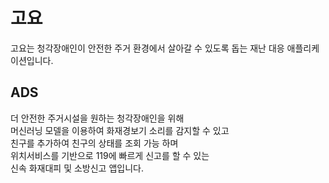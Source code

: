 # 고요
고요는 청각장애인이 안전한 주거 환경에서 살아갈 수 있도록 돕는 재난 대응 애플리케이션입니다.
## ADS
더 안전한 주거시설을 원하는 청각장애인을 위해  
머신러닝 모델을 이용하여 화재경보기 소리를 감지할 수 있고  
친구를 추가하여 친구의 상태를 조회 가능 하며  
위치서비스를 기반으로 119에 빠르게 신고를 할 수 있는  
신속 화재대피 및 소방신고 앱입니다.
